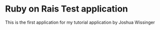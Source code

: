 # Ruby on Rais Test application

This is the first application for my tutorial application by Joshua Wissinger
